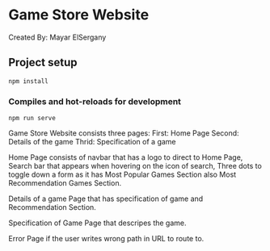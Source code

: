 # Game Store Website
Created By: Mayar ElSergany

## Project setup
```
npm install
```

### Compiles and hot-reloads for development
```
npm run serve
```
Game Store Website consists three pages:
First: Home Page
Second: Details of the game
Thrid: Specification of a game

Home Page consists of navbar that has a logo to direct to Home Page, Search bar that appears when hovering on the icon of search, Three dots to toggle down a form as it has Most Popular Games Section also Most Recommendation Games Section.

Details of a game Page that has specification of game and Recommendation Section.

Specification of Game Page that descripes the game.

Error Page if the user writes wrong path in URL to route to.




